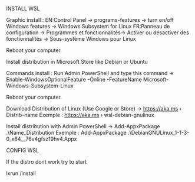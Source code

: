 INSTALL WSL

Graphic install : EN:Control Panel -> programs-features -> turn on/off Windows features -> Windows Subsystem for Linux FR:Panneau de configuration -> Programmes et fonctionnalités-> Activer ou désactiver des fonctionnalités -> Sous-système Windows pour Linux

Reboot your computer.

Install distribution in Microsoft Store like Debian or Ubuntu

Commands install : Run Admin PowerShell and type this command -> Enable-WindowsOptionalFeature -Online -FeatureName Microsoft-Windows-Subsystem-Linux

Reboot your computer.

Download Distribution of Linux (Use Google or Store) -> https://aka.ms › Distrib-name Exemple : https://aka.ms › wsl-debian-gnulinux

Install distribution with Admin PowerShell -> Add-AppxPackage .\Name_Distribution Exemple : Add-AppxPackage .\DebianGNULinux_1-1-3-0_x64__76v4gfsz19hv4.Appx

CONFIG WSL

If the distro dont work try to start

lxrun /install

